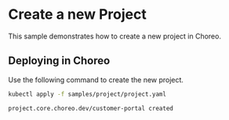 # Create a new Project
This sample demonstrates how to create a new project in Choreo. 

## Deploying in Choreo
Use the following command to create the new project.

```bash
kubectl apply -f samples/project/project.yaml
``` 

```bash
project.core.choreo.dev/customer-portal created
```
